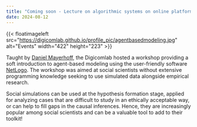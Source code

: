 ```yaml
---
title: "Coming soon - Lecture on algorithmic systems on online platforms (by Aleksandra Urman)"
date: 2024-08-12
---
```



{{< floatimageleft src="https://digicomlab.github.io/profile_pic/agentbasedmodeling.jpg" alt="Events" width="422" height="223" >}}

Taught by [Daniel Mayerhoff](https://www.uva.nl/en/profile/m/a/d.m.mayerhoffer/d.m.mayerhoffer.html), the Digicomlab hosted a workshop providing a soft introduction to agent-based modeling using the user-friendly software [NetLogo](http://ccl.northwestern.edu/netlogo/). The workshop was aimed at social scientists without extensive programming knowledge seeking to use simulated data alongside empirical research.

Social simulations can be used at the hypothesis formation stage, applied for analyzing cases that are difficult to study in an ethically acceptable way, or can help to fill gaps in the causal inferences. Hence, they are increasingly popular among social scientists and can be a valuable tool to add to their toolkit! 

